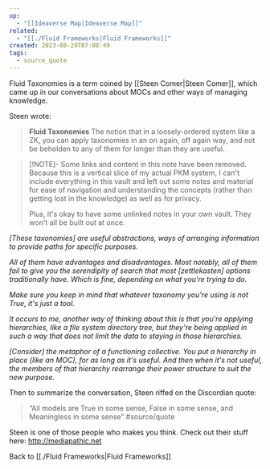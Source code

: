 ```yaml
---
up:
  - "[[Ideaverse Map|Ideaverse Map]]"
related:
  - "[[./Fluid Frameworks|Fluid Frameworks]]"
created: 2023-08-29T07:08:49
tags:
  - source_quote
---
```

Fluid Taxonomies is a term coined by [[Steen Comer|Steen Comer]], which came up in our conversations about MOCs and other ways of managing knowledge.

Steen wrote:

> **Fluid Taxonomies**
> The notion that in a loosely-ordered system like a ZK, you can apply taxonomies in an on again, off again way, and not be beholden to any of them for longer than they are useful.

> [!NOTE]- Some links and content in this note have been removed.
> Because this is a vertical slice of my actual PKM system, I can't include everything in this vault and left out some notes and material for ease of navigation and understanding the concepts (rather than getting lost in the knowledge) as well as for privacy. 
>  
> Plus, it's okay to have some unlinked notes in your own vault. They won't all be built out at once.

*[These taxonomies] are useful abstractions, ways of arranging information to provide paths for specific purposes*.

*All of them have *advantages and disadvantages*. Most notably, all of them fail to give you the serendipity of search that most [zettlekasten] options traditionally have. Which is fine, depending on what you're trying to do.*

*Make sure you keep in mind that whatever taxonomy you're using is not True, it's just a tool.*

*It occurs to me, another way of thinking about this is that you're applying hierarchies, like a file system directory tree, but they're being applied in such a way that does not limit the data to staying in those hierarchies.*

*[Consider] the metaphor of a functioning collective. You put a hierarchy in place (like an MOC), for as long as it's useful. And then when it's not useful, the members of that hierarchy rearrange their power structure to suit the new purpose.*

Then to summarize the conversation, Steen riffed on the Discordian quote: 

> “All models are True in some sense, False in some sense, and Meaningless in some sense” #source/quote

Steen is one of those people who makes you think. Check out their stuff here: http://mediapathic.net

Back to [[./Fluid Frameworks|Fluid Frameworks]]